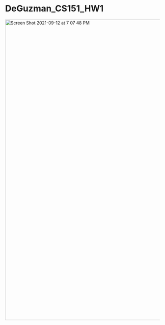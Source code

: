 # DeGuzman_CS151_HW1

<img width="978" alt="Screen Shot 2021-09-12 at 7 07 48 PM" src="https://user-images.githubusercontent.com/32950100/133013627-45cc3e1b-c703-48f5-8d1a-c417adaac9e3.png">
